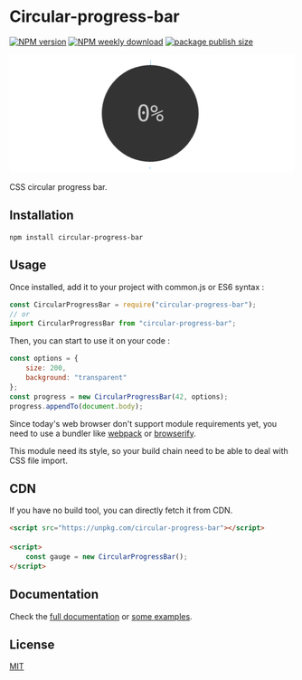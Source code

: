 # Circular-progress-bar
[![NPM version](https://flat.badgen.net/npm/v/circular-progress-bar)](https://www.npmjs.com/package/circular-progress-bar)
[![NPM weekly download](https://flat.badgen.net/npm/dw/circular-progress-bar)](https://www.npmjs.com/package/circular-progress-bar)
[![package publish size](https://flat.badgen.net/packagephobia/publish/circular-progress-bar)](https://packagephobia.now.sh/result?p=circular-progress-bar)

![Sample progress-bar](media/circular-progress-bar.gif)

CSS circular progress bar.


## Installation

    npm install circular-progress-bar


## Usage

Once installed, add it to your project with common.js or ES6 syntax :

```js
const CircularProgressBar = require("circular-progress-bar");
// or
import CircularProgressBar from "circular-progress-bar";
```

Then, you can start to use it on your code :

```js
const options = {
    size: 200,
    background: "transparent"
};
const progress = new CircularProgressBar(42, options);
progress.appendTo(document.body);
```

Since today's web browser don't support module requirements yet, you need to use a bundler like [webpack](https://webpack.js.org/) or [browserify](http://browserify.org/).

This module need its style, so your build chain need to be able to deal with CSS file import.


## CDN

If you have no build tool, you can directly fetch it from CDN.

```html
<script src="https://unpkg.com/circular-progress-bar"></script>

<script>
    const gauge = new CircularProgressBar();
</script>
```


## Documentation

Check the [full documentation](documentations.md) or [some examples](https://circular-progress-bar.now.sh).


## License

[MIT](license)
